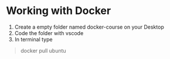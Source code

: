 # Working with Docker

1. Create a empty folder named docker-course on your Desktop
2. Code the folder with vscode
3. In terminal type

> docker pull ubuntu

